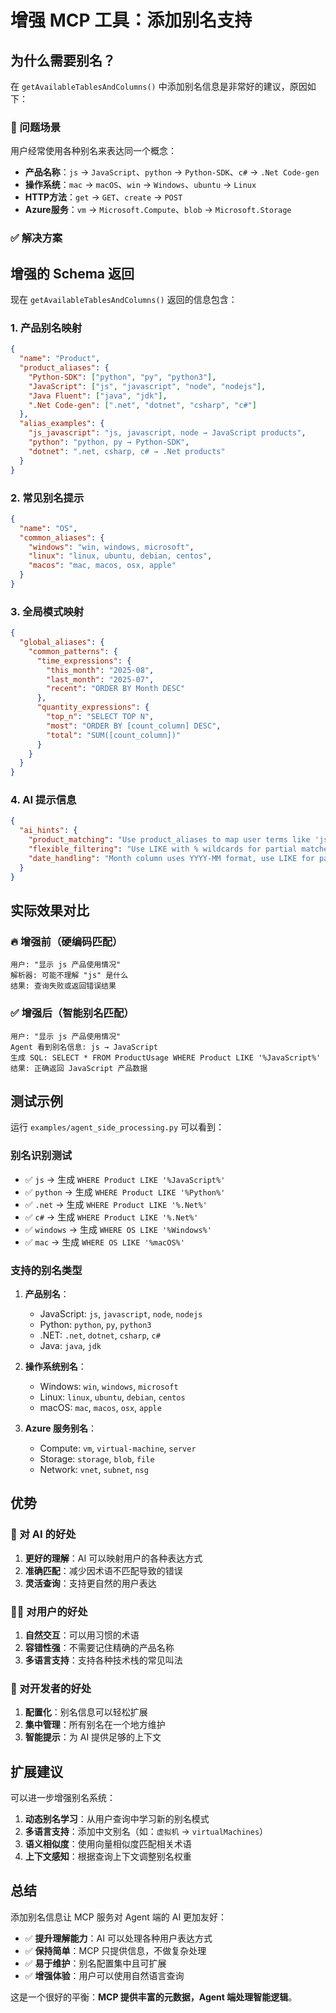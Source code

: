 # 增强 MCP 工具：添加别名支持

## 为什么需要别名？

在 `getAvailableTablesAndColumns()` 中添加别名信息是非常好的建议，原因如下：

### 🎯 问题场景
用户经常使用各种别名来表达同一个概念：
- **产品名称**：`js` → `JavaScript`、`python` → `Python-SDK`、`c#` → `.Net Code-gen`
- **操作系统**：`mac` → `macOS`、`win` → `Windows`、`ubuntu` → `Linux`
- **HTTP方法**：`get` → `GET`、`create` → `POST`
- **Azure服务**：`vm` → `Microsoft.Compute`、`blob` → `Microsoft.Storage`

### ✅ 解决方案

## 增强的 Schema 返回

现在 `getAvailableTablesAndColumns()` 返回的信息包含：

### 1. 产品别名映射
```json
{
  "name": "Product",
  "product_aliases": {
    "Python-SDK": ["python", "py", "python3"],
    "JavaScript": ["js", "javascript", "node", "nodejs"],
    "Java Fluent": ["java", "jdk"],
    ".Net Code-gen": [".net", "dotnet", "csharp", "c#"]
  },
  "alias_examples": {
    "js_javascript": "js, javascript, node → JavaScript products",
    "python": "python, py → Python-SDK",
    "dotnet": ".net, csharp, c# → .Net products"
  }
}
```

### 2. 常见别名提示
```json
{
  "name": "OS",
  "common_aliases": {
    "windows": "win, windows, microsoft",
    "linux": "linux, ubuntu, debian, centos",
    "macos": "mac, macos, osx, apple"
  }
}
```

### 3. 全局模式映射
```json
{
  "global_aliases": {
    "common_patterns": {
      "time_expressions": {
        "this_month": "2025-08",
        "last_month": "2025-07",
        "recent": "ORDER BY Month DESC"
      },
      "quantity_expressions": {
        "top_n": "SELECT TOP N",
        "most": "ORDER BY [count_column] DESC",
        "total": "SUM([count_column])"
      }
    }
  }
}
```

### 4. AI 提示信息
```json
{
  "ai_hints": {
    "product_matching": "Use product_aliases to map user terms like 'js' to 'JavaScript' products",
    "flexible_filtering": "Use LIKE with % wildcards for partial matches",
    "date_handling": "Month column uses YYYY-MM format, use LIKE for partial matching"
  }
}
```

## 实际效果对比

### 🔥 增强前（硬编码匹配）
```
用户: "显示 js 产品使用情况"
解析器: 可能不理解 "js" 是什么
结果: 查询失败或返回错误结果
```

### ✅ 增强后（智能别名匹配）
```
用户: "显示 js 产品使用情况"
Agent 看到别名信息: js → JavaScript
生成 SQL: SELECT * FROM ProductUsage WHERE Product LIKE '%JavaScript%'
结果: 正确返回 JavaScript 产品数据
```

## 测试示例

运行 `examples/agent_side_processing.py` 可以看到：

### 别名识别测试
- ✅ `js` → 生成 `WHERE Product LIKE '%JavaScript%'`
- ✅ `python` → 生成 `WHERE Product LIKE '%Python%'`  
- ✅ `.net` → 生成 `WHERE Product LIKE '%.Net%'`
- ✅ `c#` → 生成 `WHERE Product LIKE '%.Net%'`
- ✅ `windows` → 生成 `WHERE OS LIKE '%Windows%'`
- ✅ `mac` → 生成 `WHERE OS LIKE '%macOS%'`

### 支持的别名类型

1. **产品别名**：
   - JavaScript: `js`, `javascript`, `node`, `nodejs`
   - Python: `python`, `py`, `python3`
   - .NET: `.net`, `dotnet`, `csharp`, `c#`
   - Java: `java`, `jdk`

2. **操作系统别名**：
   - Windows: `win`, `windows`, `microsoft`
   - Linux: `linux`, `ubuntu`, `debian`, `centos`
   - macOS: `mac`, `macos`, `osx`, `apple`

3. **Azure 服务别名**：
   - Compute: `vm`, `virtual-machine`, `server`
   - Storage: `storage`, `blob`, `file`
   - Network: `vnet`, `subnet`, `nsg`

## 优势

### 🤖 对 AI 的好处
1. **更好的理解**：AI 可以映射用户的各种表达方式
2. **准确匹配**：减少因术语不匹配导致的错误
3. **灵活查询**：支持更自然的用户表达

### 👨‍💻 对用户的好处
1. **自然交互**：可以用习惯的术语
2. **容错性强**：不需要记住精确的产品名称
3. **多语言支持**：支持各种技术栈的常见叫法

### 🔧 对开发者的好处
1. **配置化**：别名信息可以轻松扩展
2. **集中管理**：所有别名在一个地方维护
3. **智能提示**：为 AI 提供足够的上下文

## 扩展建议

可以进一步增强别名系统：

1. **动态别名学习**：从用户查询中学习新的别名模式
2. **多语言支持**：添加中文别名（如：`虚拟机` → `virtualMachines`）
3. **语义相似度**：使用向量相似度匹配相关术语
4. **上下文感知**：根据查询上下文调整别名权重

## 总结

添加别名信息让 MCP 服务对 Agent 端的 AI 更加友好：

- ✅ **提升理解能力**：AI 可以处理各种用户表达方式
- ✅ **保持简单**：MCP 只提供信息，不做复杂处理
- ✅ **易于维护**：别名配置集中且可扩展
- ✅ **增强体验**：用户可以使用自然语言查询

这是一个很好的平衡：**MCP 提供丰富的元数据，Agent 端处理智能逻辑**。
